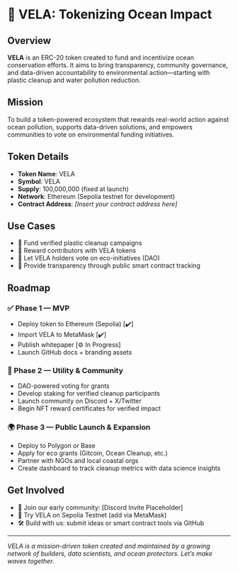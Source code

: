 # 🌊 VELA: Tokenizing Ocean Impact

## Overview
**VELA** is an ERC-20 token created to fund and incentivize ocean conservation efforts. It aims to bring transparency, community governance, and data-driven accountability to environmental action—starting with plastic cleanup and water pollution reduction.

## Mission
To build a token-powered ecosystem that rewards real-world action against ocean pollution, supports data-driven solutions, and empowers communities to vote on environmental funding initiatives.

## Token Details
- **Token Name**: VELA
- **Symbol**: VELA
- **Supply**: 100,000,000 (fixed at launch)
- **Network**: Ethereum (Sepolia testnet for development)
- **Contract Address**: *[Insert your contract address here]*

## Use Cases
- 🔹 Fund verified plastic cleanup campaigns
- 🔹 Reward contributors with VELA tokens
- 🔹 Let VELA holders vote on eco-initiatives (DAO)
- 🔹 Provide transparency through public smart contract tracking

## Roadmap
### ✅ Phase 1 — MVP
- Deploy token to Ethereum (Sepolia) [✔️]
- Import VELA to MetaMask [✔️]
- Publish whitepaper [⚙️ In Progress]
- Launch GitHub docs + branding assets

### 🧭 Phase 2 — Utility & Community
- DAO-powered voting for grants
- Develop staking for verified cleanup participants
- Launch community on Discord + X/Twitter
- Begin NFT reward certificates for verified impact

### 🌍 Phase 3 — Public Launch & Expansion
- Deploy to Polygon or Base
- Apply for eco grants (Gitcoin, Ocean Cleanup, etc.)
- Partner with NGOs and local coastal orgs
- Create dashboard to track cleanup metrics with data science insights

## Get Involved
- 💬 Join our early community: [Discord Invite Placeholder]
- 🦊 Try VELA on Sepolia Testnet (add via MetaMask)
- 🛠️ Build with us: submit ideas or smart contract tools via GitHub

---


*VELA is a mission-driven token created and maintained by a growing network of builders, data scientists, and ocean protectors. Let’s make waves together.*
